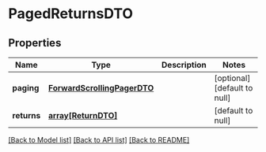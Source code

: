 # PagedReturnsDTO

## Properties
Name | Type | Description | Notes
------------ | ------------- | ------------- | -------------
**paging** | [**ForwardScrollingPagerDTO**](ForwardScrollingPagerDTO.md) |  | [optional] [default to null]
**returns** | [**array[ReturnDTO]**](ReturnDTO.md) |  | [default to null]

[[Back to Model list]](../README.md#documentation-for-models) [[Back to API list]](../README.md#documentation-for-api-endpoints) [[Back to README]](../README.md)


